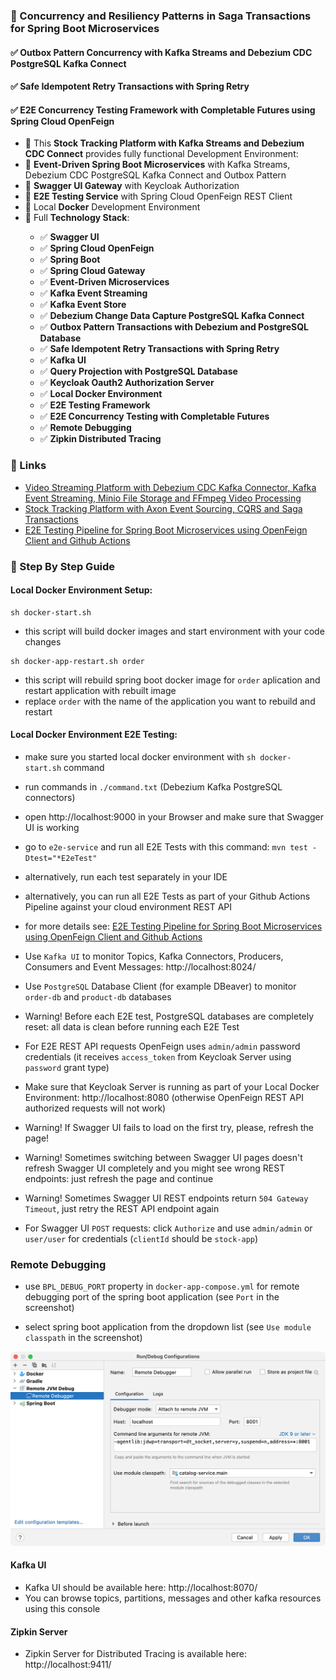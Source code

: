 ### 📖 Concurrency and Resiliency Patterns in Saga Transactions for Spring Boot Microservices

#### ✅ Outbox Pattern Concurrency with Kafka Streams and Debezium CDC PostgreSQL Kafka Connect
#### ✅ Safe Idempotent Retry Transactions with Spring Retry
#### ✅ E2E Concurrency Testing Framework with Completable Futures using Spring Cloud OpenFeign

<ul style="list-style-type:disc">
    <li>📖 This <b>Stock Tracking Platform with Kafka Streams and Debezium CDC Connect</b> provides fully functional Development Environment:</li>
    <li>📖 <b>Event-Driven Spring Boot Microservices</b> with Kafka Streams, Debezium CDC PostgreSQL Kafka Connect and Outbox Pattern</li>
    <li>📖 <b>Swagger UI Gateway</b> with Keycloak Authorization</li>
    <li>📖 <b>E2E Testing Service</b> with Spring Cloud OpenFeign REST Client</li>
    <li>📖 Local <b>Docker</b> Development Environment</li>
  <li>📖 Full <b>Technology Stack</b>:</li>
  <ul>
    <li>✅ <b>Swagger UI</b></li>
    <li>✅ <b>Spring Cloud OpenFeign</b></li>
    <li>✅ <b>Spring Boot</b></li>
    <li>✅ <b>Spring Cloud Gateway</b></li>
    <li>✅ <b>Event-Driven Microservices</b></li>
    <li>✅ <b>Kafka Event Streaming</b></li>
    <li>✅ <b>Kafka Event Store</b></li>
    <li>✅ <b>Debezium Change Data Capture PostgreSQL Kafka Connect</b></li>
    <li>✅ <b>Outbox Pattern Transactions with Debezium and PostgreSQL Database</b></li>
    <li>✅ <b>Safe Idempotent Retry Transactions with Spring Retry</b></li>
    <li>✅ <b>Kafka UI</b></li>
    <li>✅ <b>Query Projection with PostgreSQL Database</b></li>
    <li>✅ <b>Keycloak Oauth2 Authorization Server</b></li>
    <li>✅ <b>Local Docker Environment</b></li>
    <li>✅ <b>E2E Testing Framework</b></li>
    <li>✅ <b>E2E Concurrency Testing with Completable Futures</b></li>
    <li>✅ <b>Remote Debugging</b></li>
    <li>✅ <b>Zipkin Distributed Tracing</b></li>
  </ul>
</ul>

### 📖 Links

- [Video Streaming Platform with Debezium CDC Kafka Connector, Kafka Event Streaming, Minio File Storage and FFmpeg Video Processing](https://github.com/greeta-video-01/video-api)
- [Stock Tracking Platform with Axon Event Sourcing, CQRS and Saga Transactions](https://github.com/greeta-stock-02/stock-api)
- [E2E Testing Pipeline for Spring Boot Microservices using OpenFeign Client and Github Actions](https://www.linkedin.com/pulse/e2e-testing-pipeline-spring-boot-microservices-using-openfeign/)

### 📖 Step By Step Guide

#### Local Docker Environment Setup:

```
sh docker-start.sh
```

- this script will build docker images and start environment with your code changes

```
sh docker-app-restart.sh order
```

- this script will rebuild spring boot docker image for `order` aplication and restart application with rebuilt image
- replace `order` with the name of the application you want to rebuild and restart


#### Local Docker Environment E2E Testing:

- make sure you started local docker environment with `sh docker-start.sh` command

- run commands in `./command.txt` (Debezium Kafka PostgreSQL connectors)

- open http://localhost:9000 in your Browser and make sure that Swagger UI is working

- go to `e2e-service` and run all E2E Tests with this command: `mvn test -Dtest="*E2eTest"`

- alternatively, run each test separately in your IDE

- alternatively, you can run all E2E Tests as part of your Github Actions Pipeline against your cloud environment REST API

- for more details see: [E2E Testing Pipeline for Spring Boot Microservices using OpenFeign Client and Github Actions](https://www.linkedin.com/pulse/e2e-testing-pipeline-spring-boot-microservices-using-openfeign/)

- Use `Kafka UI` to monitor Topics, Kafka Connectors, Producers, Consumers and Event Messages: http://localhost:8024/

- Use `PostgreSQL` Database Client (for example DBeaver) to monitor `order-db` and `product-db` databases

- Warning! Before each E2E test, PostgreSQL databases are completely reset: all data is clean before running each E2E Test

- For E2E REST API requests OpenFeign uses  `admin/admin` password credentials (it receives `access_token` from Keycloak Server using `password` grant type)

- Make sure that Keycloak Server is running as part of your Local Docker Environment: http://localhost:8080 (otherwise OpenFeign REST API authorized requests will not work)

- Warning! If Swagger UI fails to load on the first try, please, refresh the page!

- Warning! Sometimes switching between Swagger UI pages doesn't refresh Swagger UI completely and you might see wrong REST endpoints: just refresh the page and continue

- Warning! Sometimes Swagger UI REST endpoints return `504 Gateway Timeout`, just retry the REST API endpoint again

- For Swagger UI `POST` requests: click `Authorize` and use `admin/admin` or `user/user` for credentials (`clientId` should be `stock-app`)


### Remote Debugging

- use `BPL_DEBUG_PORT` property in `docker-app-compose.yml` for remote debugging port of the spring boot application (see `Port` in the screenshot)

- select spring boot application from the dropdown list (see `Use module classpath` in the screenshot)

![Configuration to debug a containerized Java application from IntelliJ IDEA](documentation/06-14.png)

#### Kafka UI

- Kafka UI should be available here: http://localhost:8070/
- You can browse topics, partitions, messages and other kafka resources using this console

#### Zipkin Server

- Zipkin Server for Distributed Tracing is available here: http://localhost:9411/
